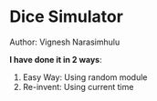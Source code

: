 # Dice Simulator

Author: Vignesh Narasimhulu

<b>I have done it in 2 ways</b>:<br>
  1. Easy Way: Using random module<br>
  2. Re-invent: Using current time<br>
